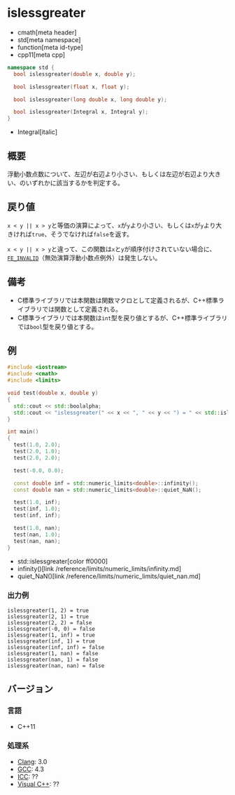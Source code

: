 # islessgreater
* cmath[meta header]
* std[meta namespace]
* function[meta id-type]
* cpp11[meta cpp]

```cpp
namespace std {
  bool islessgreater(double x, double y);

  bool islessgreater(float x, float y);

  bool islessgreater(long double x, long double y);

  bool islessgreater(Integral x, Integral y);
}
```
* Integral[italic]

## 概要
浮動小数点数について、左辺が右辺より小さい、もしくは左辺が右辺より大きい、のいずれかに該当するかを判定する。


## 戻り値
`x < y || x > y`と等価の演算によって、`x`が`y`より小さい、もしくは`x`が`y`より大きければ`true`、そうでなければ`false`を返す。

`x < y || x > y`と違って、この関数は`x`と`y`が順序付けされていない場合に、[`FE_INVALID`](/reference/cfenv/fe_invalid.md)（無効演算浮動小数点例外）は発生しない。


## 備考
- C標準ライブラリでは本関数は関数マクロとして定義されるが、C++標準ライブラリでは関数として定義される。
- C標準ライブラリでは本関数は`int`型を戻り値とするが、C++標準ライブラリでは`bool`型を戻り値とする。


## 例
```cpp example
#include <iostream>
#include <cmath>
#include <limits>

void test(double x, double y)
{
  std::cout << std::boolalpha;
  std::cout << "islessgreater(" << x << ", " << y << ") = " << std::islessgreater(x, y) << std::endl;
}

int main()
{
  test(1.0, 2.0);
  test(2.0, 1.0);
  test(2.0, 2.0);

  test(-0.0, 0.0);

  const double inf = std::numeric_limits<double>::infinity();
  const double nan = std::numeric_limits<double>::quiet_NaN();

  test(1.0, inf);
  test(inf, 1.0);
  test(inf, inf);

  test(1.0, nan);
  test(nan, 1.0);
  test(nan, nan);
}
```
* std::islessgreater[color ff0000]
* infinity()[link /reference/limits/numeric_limits/infinity.md]
* quiet_NaN()[link /reference/limits/numeric_limits/quiet_nan.md]

### 出力例
```
islessgreater(1, 2) = true
islessgreater(2, 1) = true
islessgreater(2, 2) = false
islessgreater(-0, 0) = false
islessgreater(1, inf) = true
islessgreater(inf, 1) = true
islessgreater(inf, inf) = false
islessgreater(1, nan) = false
islessgreater(nan, 1) = false
islessgreater(nan, nan) = false
```

## バージョン
### 言語
- C++11

### 処理系
- [Clang](/implementation.md#clang): 3.0
- [GCC](/implementation.md#gcc): 4.3
- [ICC](/implementation.md#icc): ??
- [Visual C++](/implementation.md#visual_cpp): ??

